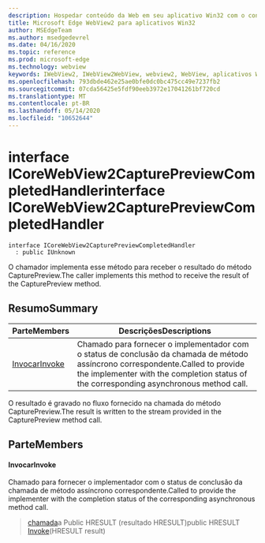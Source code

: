 ```yaml
---
description: Hospedar conteúdo da Web em seu aplicativo Win32 com o controle WebView2 do Microsoft Edge
title: Microsoft Edge WebView2 para aplicativos Win32
author: MSEdgeTeam
ms.author: msedgedevrel
ms.date: 04/16/2020
ms.topic: reference
ms.prod: microsoft-edge
ms.technology: webview
keywords: IWebView2, IWebView2WebView, webview2, WebView, aplicativos Win32, Win32, Edge, ICoreWebView2, ICoreWebView2Controller, controle do navegador, HTML Edge
ms.openlocfilehash: 793dbde462e25ae0bfe0dc0bc475cc49e7237fb2
ms.sourcegitcommit: 07cda56425e5fdf90eeb3972e17041261bf720cd
ms.translationtype: MT
ms.contentlocale: pt-BR
ms.lasthandoff: 05/14/2020
ms.locfileid: "10652644"
---
```

# <span data-ttu-id="6a874-104">interface ICoreWebView2CapturePreviewCompletedHandler</span><span class="sxs-lookup"><span data-stu-id="6a874-104">interface ICoreWebView2CapturePreviewCompletedHandler</span></span> 

```
interface ICoreWebView2CapturePreviewCompletedHandler
  : public IUnknown
```

<span data-ttu-id="6a874-105">O chamador implementa esse método para receber o resultado do método CapturePreview.</span><span class="sxs-lookup"><span data-stu-id="6a874-105">The caller implements this method to receive the result of the CapturePreview method.</span></span>

## <span data-ttu-id="6a874-106">Resumo</span><span class="sxs-lookup"><span data-stu-id="6a874-106">Summary</span></span>

 <span data-ttu-id="6a874-107">Parte</span><span class="sxs-lookup"><span data-stu-id="6a874-107">Members</span></span>                        | <span data-ttu-id="6a874-108">Descrições</span><span class="sxs-lookup"><span data-stu-id="6a874-108">Descriptions</span></span>
--------------------------------|---------------------------------------------
[<span data-ttu-id="6a874-109">Invocar</span><span class="sxs-lookup"><span data-stu-id="6a874-109">Invoke</span></span>](#invoke) | <span data-ttu-id="6a874-110">Chamado para fornecer o implementador com o status de conclusão da chamada de método assíncrono correspondente.</span><span class="sxs-lookup"><span data-stu-id="6a874-110">Called to provide the implementer with the completion status of the corresponding asynchronous method call.</span></span>

<span data-ttu-id="6a874-111">O resultado é gravado no fluxo fornecido na chamada do método CapturePreview.</span><span class="sxs-lookup"><span data-stu-id="6a874-111">The result is written to the stream provided in the CapturePreview method call.</span></span>

## <span data-ttu-id="6a874-112">Parte</span><span class="sxs-lookup"><span data-stu-id="6a874-112">Members</span></span>

#### <span data-ttu-id="6a874-113">Invocar</span><span class="sxs-lookup"><span data-stu-id="6a874-113">Invoke</span></span> 

<span data-ttu-id="6a874-114">Chamado para fornecer o implementador com o status de conclusão da chamada de método assíncrono correspondente.</span><span class="sxs-lookup"><span data-stu-id="6a874-114">Called to provide the implementer with the completion status of the corresponding asynchronous method call.</span></span>

> <span data-ttu-id="6a874-115">[chamada](#invoke)a Public HRESULT (resultado HRESULT)</span><span class="sxs-lookup"><span data-stu-id="6a874-115">public HRESULT [Invoke](#invoke)(HRESULT result)</span></span>

